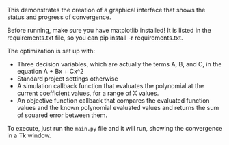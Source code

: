 This demonstrates the creation of a graphical interface that shows the status and progress of convergence.

Before running, make sure you have matplotlib installed!  It is listed in the requirements.txt file, so you can pip install -r requirements.txt.

The optimization is set up with:
 - Three decision variables, which are actually the terms A, B, and C, in the equation A + Bx + Cx^2
 - Standard project settings otherwise
 - A simulation callback function that evaluates the polynomial at the current coefficient values, for a range of X values.
 - An objective function callback that compares the evaluated function values and the known polynomial evaluated values and returns the sum of squared error between them.

To execute, just run the `main.py` file and it will run, showing the convergence in a Tk window.

